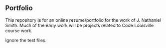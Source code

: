 ## Portfolio

This repository is for an online resume/portfolio for the work of J. Nathaniel Smith. Much of the early work will be projects related to Code Louisville course work.

Ignore the test files.